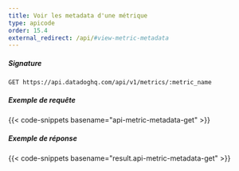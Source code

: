 ```yaml
---
title: Voir les metadata d'une métrique
type: apicode
order: 15.4
external_redirect: /api/#view-metric-metadata
---
```


##### Signature
`GET https://api.datadoghq.com/api/v1/metrics/:metric_name`
##### Exemple de requête
{{< code-snippets basename="api-metric-metadata-get" >}}
##### Exemple de réponse
{{< code-snippets basename="result.api-metric-metadata-get" >}}

